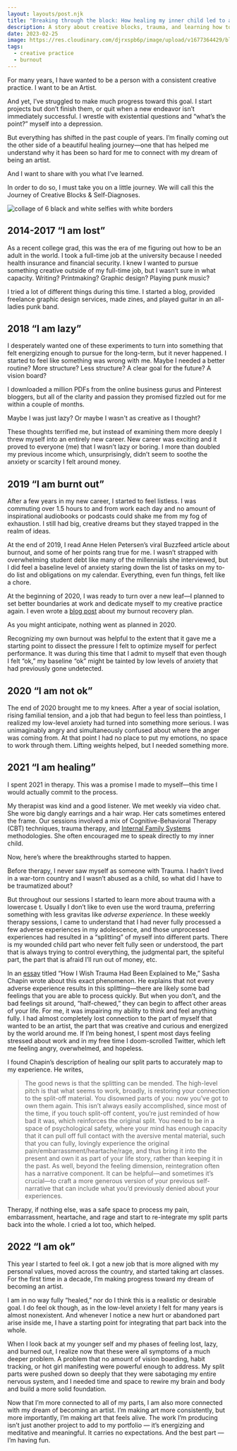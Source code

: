 ```yaml
---
layout: layouts/post.njk
title: "Breaking through the block: How healing my inner child led to artistic freedom"
description: A story about creative blocks, trauma, and learning how to feel ok
date: 2023-02-25
image: https://res.cloudinary.com/djrxspb6p/image/upload/v1677364429/blog/breaking_through_the_blocks/breaking_through_creative_blocks_x1frxn.jpg
tags:
  - creative practice
  - burnout
---
```


For many years, I have wanted to be a person with a consistent creative practice. I want to be an Artist.

And yet, I’ve struggled to make much progress toward this goal. I start projects but don’t finish them, or quit when a new endeavor isn’t immediately successful. I wrestle with existential questions and “what’s the point?” myself into a depression.

But everything has shifted in the past couple of years. I’m finally coming out the other side of a beautiful healing journey—one that has helped me understand why it has been so hard for me to connect with my dream of being an artist.

And I want to share with you what I’ve learned.

In order to do so, I must take you on a little journey. We will call this the Journey of Creative Blocks & Self-Diagnoses.

![collage of 6 black and white selfies with white borders](https://res.cloudinary.com/djrxspb6p/image/upload/v1677364429/blog/breaking_through_the_blocks/breaking_through_creative_blocks_x1frxn.jpg)

## 2014-2017 “I am lost”

As a recent college grad, this was the era of me figuring out how to be an adult in the world. I took a full-time job at the university because I needed health insurance and financial security. I knew I wanted to pursue something creative outside of my full-time job, but I wasn’t sure in what capacity. Writing? Printmaking? Graphic design? Playing punk music?

I tried a lot of different things during this time. I started a blog, provided freelance graphic design services, made zines, and played guitar in an all-ladies punk band.

## 2018 “I am lazy”

I desperately wanted one of these experiments to turn into something that felt energizing enough to pursue for the long-term, but it never happened. I started to feel like something was wrong with me. Maybe I needed a better routine? More structure? Less structure? A clear goal for the future? A vision board?

I downloaded a million PDFs from the online business gurus and Pinterest bloggers, but all of the clarity and passion they promised fizzled out for me within a couple of months.

Maybe I was just lazy? Or maybe I wasn't as creative as I thought?

These thoughts terrified me, but instead of examining them more deeply I threw myself into an entirely new career. New career was exciting and it proved to everyone (me) that I wasn’t lazy or boring. I more than doubled my previous income which, unsurprisingly, didn’t seem to soothe the anxiety or scarcity I felt around money.

## 2019 “I am burnt out”

After a few years in my new career, I started to feel listless. I was commuting over 1.5 hours to and from work each day and no amount of inspirational audiobooks or podcasts could shake me from my fog of exhaustion. I still had big, creative dreams but they stayed trapped in the realm of ideas. 

At the end of 2019, I read Anne Helen Petersen’s viral Buzzfeed article about burnout, and some of her points rang true for me. I wasn’t strapped with overwhelming student debt like many of the millennials she interviewed, but I did feel a baseline level of anxiety staring down the list of tasks on my to-do list and obligations on my calendar. Everything, even fun things, felt like a chore.

At the beginning of 2020, I was ready to turn over a new leaf—I planned to set better boundaries at work and dedicate myself to my creative practice again. I even wrote a [blog post](/posts/millennial-guide-to-overcoming-burnout.md) about my burnout recovery plan.

As you might anticipate, nothing went as planned in 2020.

Recognizing my own burnout was helpful to the extent that it gave me a starting point to dissect the pressure I felt to optimize myself for perfect performance. It was during this time that I admit to myself that even though I felt “ok,” my baseline “ok” might be tainted by low levels of anxiety that had previously gone undetected.

## 2020 “I am not ok”

The end of 2020 brought me to my knees. After a year of social isolation, rising familial tension, and a job that had begun to feel less than pointless, I realized my low-level anxiety had turned into something more serious. I was unimaginably angry and simultaneously confused about where the anger was coming from. At that point I had no place to put my emotions, no space to work through them. Lifting weights helped, but I needed something more.

## 2021 “I am healing”

I spent 2021 in therapy. This was a promise I made to myself—this time I would actually commit to the process.

My therapist was kind and a good listener. We met weekly via video chat. She wore big dangly earrings and a hair wrap. Her cats sometimes entered the frame. Our sessions involved a mix of Cognitive-Behavioral Therapy (CBT) techniques, trauma therapy, and [Internal Family Systems](https://www.youtube.com/watch?v=UNtussFaYC0) methodologies. She often encouraged me to speak directly to my inner child.

Now, here’s where the breakthroughs started to happen.

Before therapy, I never saw myself as someone with Trauma. I hadn’t lived in a war-torn country and I wasn’t abused as a child, so what did I have to be traumatized about?

But throughout our sessions I started to learn more about trauma with a lowercase t. Usually I don’t like to even use the word trauma, preferring something with less gravitas like _adverse experience_. In these weekly therapy sessions, I came to understand that I had never fully processed a few adverse experiences in my adolescence, and those unprocessed experiences had resulted in a “splitting” of myself into different parts. There is my wounded child part who never felt fully seen or understood, the part that is always trying to control everything, the judgmental part, the spiteful part, the part that is afraid I’ll run out of money, etc.

In an [essay](https://sashachapin.substack.com/p/how-i-wish-trauma-had-been-explained) titled “How I Wish Trauma Had Been Explained to Me,” Sasha Chapin wrote about this exact phenomenon. He explains that not every adverse experience results in this splitting—there are likely some bad feelings that you are able to process quickly. But when you don’t, and the bad feelings sit around, “half-chewed,” they can begin to affect other areas of your life. For me, it was impairing my ability to think and feel anything fully. I had almost completely lost connection to the part of myself that wanted to be an artist, the part that was creative and curious and energized by the world around me. If I’m being honest, I spent most days feeling stressed about work and in my free time I doom-scrolled Twitter, which left me feeling angry, overwhelmed, and hopeless.

I found Chapin’s description of healing our split parts to accurately map to my experience. He writes,

> The good news is that the splitting can be mended. The high-level pitch is that what seems to work, broadly, is restoring your connection to the split-off material. You disowned parts of you: now you’ve got to own them again. This isn’t always easily accomplished, since most of the time, if you touch split-off content, you’re just reminded of how bad it was, which reinforces the original split. You need to be in a space of psychological safety, where your mind has enough capacity that it can pull off full contact with the aversive mental material, such that you can fully, lovingly experience the original pain/embarrassment/heartache/rage, and thus bring it into the present and own it as part of your life story, rather than keeping it in the past. As well, beyond the feeling dimension, reintegration often has a narrative component. It can be helpful—and sometimes it’s crucial—to craft a more generous version of your previous self-narrative that can include what you’d previously denied about your experiences.

Therapy, if nothing else, was a safe space to process my pain, embarrassment, heartache, and rage and start to re-integrate my split parts back into the whole. I cried a lot too, which helped.

## 2022 “I am ok”

This year I started to feel ok. I got a new job that is more aligned with my personal values, moved across the country, and started taking art classes. For the first time in a decade, I’m making progress toward my dream of becoming an artist.

I am in no way fully “healed,” nor do I think this is a realistic or desirable goal. I do feel ok though, as in the low-level anxiety I felt for many years is almost nonexistent. And whenever I notice a new hurt or abandoned part arise inside me, I have a starting point for integrating that part back into the whole.

When I look back at my younger self and my phases of feeling lost, lazy, and burned out, I realize now that these were all symptoms of a much deeper problem. A problem that no amount of vision boarding, habit tracking, or hot girl manifesting were powerful enough to address. My split parts were pushed down so deeply that they were sabotaging my entire nervous system, and I needed time and space to rewire my brain and body and build a more solid foundation.

Now that I’m more connected to all of my parts, I am also more connected with my dream of becoming an artist. I’m making art more consistently, but more importantly, I’m making art that feels alive. The work I’m producing isn’t just another project to add to my portfolio — it’s energizing and meditative and meaningful. It carries no expectations. And the best part — I’m having fun.
